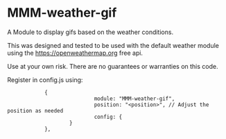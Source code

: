 # MMM-weather-gif
A Module to display gifs based on the weather conditions. 

This was designed and tested to be used with the default weather module using the https://openweathermap.org free api. 

Use at your own risk. There are no guarantees or warranties on this code.

Register in config.js using:

                {
                                module: "MMM-weather-gif",
                                position: "<position>", // Adjust the position as needed
                                config: {
                        }
                },
